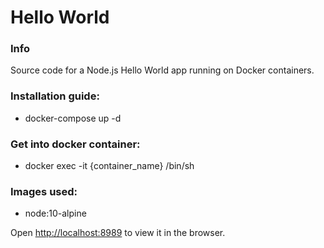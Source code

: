 # Hello World

### Info
Source code for a Node.js Hello World app running on Docker containers.

### Installation guide:
- docker-compose up -d

### Get into docker container:
- docker exec -it {container_name} /bin/sh

### Images used:
- node:10-alpine

Open [http://localhost:8989](http://localhost:8989) to view it in the browser.